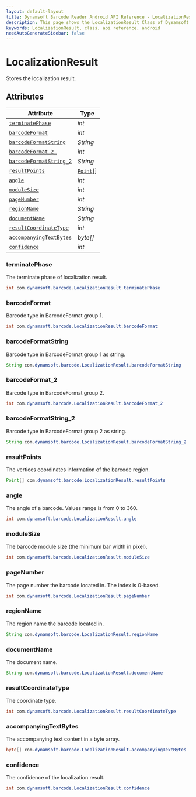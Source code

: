 ```yaml
---
layout: default-layout
title: Dynamsoft Barcode Reader Android API Reference - LocalizationResult Class
description: This page shows the LocalizationResult Class of Dynamsoft Barcode Reader for Android SDK.
keywords: LocalizationResult, class, api reference, android
needAutoGenerateSidebar: false
---
```



# LocalizationResult

Stores the localization result.

## Attributes
  
| Attribute | Type |
|---------- | ---- |
| [`terminatePhase`](#terminatephase) | *int* |
| [`barcodeFormat`](#barcodeformat) | *int* |
| [`barcodeFormatString`](#barcodeformatstring) | *String* |
| [`barcodeFormat_2 `](#barcodeformat_2 ) | *int* |
| [`barcodeFormatString_2`](#barcodeformatstring_2) | *String* |
| [`resultPoints`](#resultpoints) | [`Point`](Point.md)\[\] |
| [`angle`](#angle) | *int* |
| [`moduleSize`](#modulesize) | *int* |
| [`pageNumber`](#pagenumber) | *int* |
| [`regionName`](#regionname) | *String* |
| [`documentName`](#documentname)| *String* |
| [`resultCoordinateType`](#resultcoordinatetype) | *int* |
| [`accompanyingTextBytes`](#accompanyingtextbytes) | *byte\[\]* |
| [`confidence`](#confidence) | *int* |

### terminatePhase

The terminate phase of localization result.

```java
int com.dynamsoft.barcode.LocalizationResult.terminatePhase
```

### barcodeFormat

Barcode type in BarcodeFormat group 1.

```java
int com.dynamsoft.barcode.LocalizationResult.barcodeFormat
```

### barcodeFormatString

Barcode type in BarcodeFormat group 1 as string.

```java
String com.dynamsoft.barcode.LocalizationResult.barcodeFormatString
```

### barcodeFormat_2

Barcode type in BarcodeFormat group 2.

```java
int com.dynamsoft.barcode.LocalizationResult.barcodeFormat_2
```

### barcodeFormatString_2

Barcode type in BarcodeFormat group 2 as string.

```java
String com.dynamsoft.barcode.LocalizationResult.barcodeFormatString_2
```

### resultPoints

The vertices coordinates information of the barcode region.

```java
Point[] com.dynamsoft.barcode.LocalizationResult.resultPoints
```

### angle

The angle of a barcode. Values range is from 0 to 360.

```java
int com.dynamsoft.barcode.LocalizationResult.angle
```

### moduleSize

The barcode module size (the minimum bar width in pixel).

```java
int com.dynamsoft.barcode.LocalizationResult.moduleSize
```

### pageNumber

The page number the barcode located in. The index is 0-based.

```java
int com.dynamsoft.barcode.LocalizationResult.pageNumber
```

### regionName

The region name the barcode located in.

```java
String com.dynamsoft.barcode.LocalizationResult.regionName
```

### documentName

The document name.

```java
String com.dynamsoft.barcode.LocalizationResult.documentName
```

### resultCoordinateType

The coordinate type.

```java
int com.dynamsoft.barcode.LocalizationResult.resultCoordinateType
```

### accompanyingTextBytes

The accompanying text content in a byte array.

```java
byte[] com.dynamsoft.barcode.LocalizationResult.accompanyingTextBytes
```

### confidence

The confidence of the localization result.

```java
int com.dynamsoft.barcode.LocalizationResult.confidence
```
